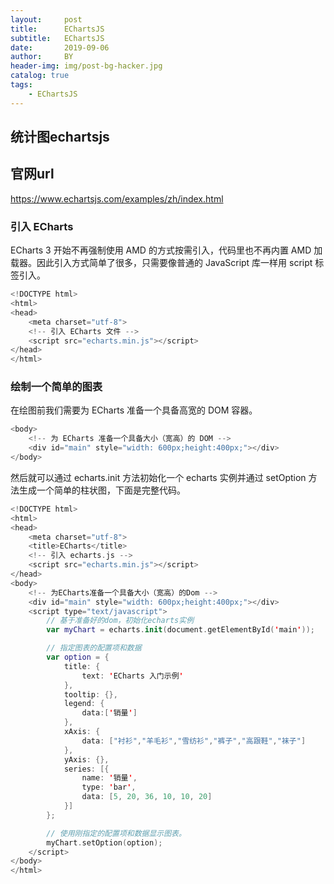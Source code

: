 ```yaml
---
layout:     post
title:      EChartsJS
subtitle:   EChartsJS
date:       2019-09-06
author:     BY
header-img: img/post-bg-hacker.jpg
catalog: true
tags:
    - EChartsJS
---
```

## 统计图echartsjs

## 官网url
https://www.echartsjs.com/examples/zh/index.html

### 引入 ECharts
ECharts 3 开始不再强制使用 AMD 的方式按需引入，代码里也不再内置 AMD 加载器。因此引入方式简单了很多，只需要像普通的 JavaScript 库一样用 script 标签引入。
```swift
<!DOCTYPE html>
<html>
<head>
    <meta charset="utf-8">
    <!-- 引入 ECharts 文件 -->
    <script src="echarts.min.js"></script>
</head>
</html>
```


### 绘制一个简单的图表
在绘图前我们需要为 ECharts 准备一个具备高宽的 DOM 容器。
```swift
<body>
    <!-- 为 ECharts 准备一个具备大小（宽高）的 DOM -->
    <div id="main" style="width: 600px;height:400px;"></div>
</body>
```

然后就可以通过 echarts.init 方法初始化一个 echarts 实例并通过 setOption 方法生成一个简单的柱状图，下面是完整代码。
```swift
<!DOCTYPE html>
<html>
<head>
    <meta charset="utf-8">
    <title>ECharts</title>
    <!-- 引入 echarts.js -->
    <script src="echarts.min.js"></script>
</head>
<body>
    <!-- 为ECharts准备一个具备大小（宽高）的Dom -->
    <div id="main" style="width: 600px;height:400px;"></div>
    <script type="text/javascript">
        // 基于准备好的dom，初始化echarts实例
        var myChart = echarts.init(document.getElementById('main'));

        // 指定图表的配置项和数据
        var option = {
            title: {
                text: 'ECharts 入门示例'
            },
            tooltip: {},
            legend: {
                data:['销量']
            },
            xAxis: {
                data: ["衬衫","羊毛衫","雪纺衫","裤子","高跟鞋","袜子"]
            },
            yAxis: {},
            series: [{
                name: '销量',
                type: 'bar',
                data: [5, 20, 36, 10, 10, 20]
            }]
        };

        // 使用刚指定的配置项和数据显示图表。
        myChart.setOption(option);
    </script>
</body>
</html>
```
